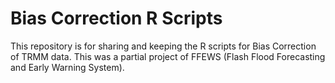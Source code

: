 # Bias Correction R Scripts

This repository is for sharing and keeping the R scripts for Bias Correction of TRMM data. This was a partial project of FFEWS (Flash Flood Forecasting and Early Warning System).
